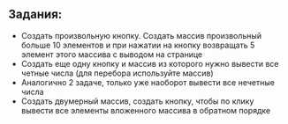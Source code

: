## Задания:
* Создать произвольную кнопку. Создать массив произвольный больше 10 элементов и при нажатии на кнопку возвращать 5 элемент этого массива с выводом на странице
* Создать еще одну кнопку и массив из которого нужно вывести все четные числа (для перебора используйте массив)
* Аналогично 2 задаче, только уже наоборот вывести все нечетные числа
* Создать двумерный массив, создать кнопку, чтобы по клику вывести все элементы вложенного массива в обратном порядке
